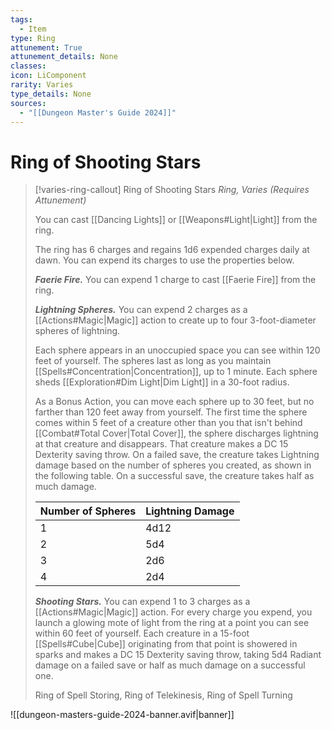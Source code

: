 ```yaml
---
tags:
  - Item
type: Ring
attunement: True
attunement_details: None
classes:
icon: LiComponent
rarity: Varies
type_details: None
sources: 
  - "[[Dungeon Master's Guide 2024]]"
---
```

# Ring of Shooting Stars
>[!varies-ring-callout] Ring of Shooting Stars
>_Ring, Varies (Requires Attunement)_
>
>You can cast [[Dancing Lights]] or [[Weapons#Light\|Light]] from the ring.
>
>The ring has 6 charges and regains 1d6 expended charges daily at dawn. You can expend its charges to use the properties below.
>
>**_Faerie Fire._** You can expend 1 charge to cast [[Faerie Fire]] from the ring.
>
>**_Lightning Spheres._** You can expend 2 charges as a [[Actions#Magic\|Magic]] action to create up to four 3-foot-diameter spheres of lightning.
>
>Each sphere appears in an unoccupied space you can see within 120 feet of yourself. The spheres last as long as you maintain [[Spells#Concentration\|Concentration]], up to 1 minute. Each sphere sheds [[Exploration#Dim Light\|Dim Light]] in a 30-foot radius.
>
>As a Bonus Action, you can move each sphere up to 30 feet, but no farther than 120 feet away from yourself. The first time the sphere comes within 5 feet of a creature other than you that isn't behind [[Combat#Total Cover\|Total Cover]], the sphere discharges lightning at that creature and disappears. That creature makes a DC 15 Dexterity saving throw. On a failed save, the creature takes Lightning damage based on the number of spheres you created, as shown in the following table. On a successful save, the creature takes half as much damage.
>
>|Number of Spheres|Lightning Damage|
>|---|---|
>|1|4d12|
>|2|5d4|
>|3|2d6|
>|4|2d4|
>
>**_Shooting Stars._** You can expend 1 to 3 charges as a [[Actions#Magic\|Magic]] action. For every charge you expend, you launch a glowing mote of light from the ring at a point you can see within 60 feet of yourself. Each creature in a 15-foot [[Spells#Cube\|Cube]] originating from that point is showered in sparks and makes a DC 15 Dexterity saving throw, taking 5d4 Radiant damage on a failed save or half as much damage on a successful one.
>
>
>Ring of Spell Storing, Ring of Telekinesis, Ring of Spell Turning
>


![[dungeon-masters-guide-2024-banner.avif|banner]]